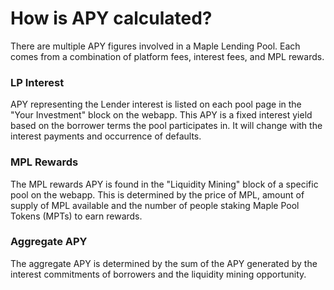 # How is APY calculated?

There are multiple APY figures involved in a Maple Lending Pool. Each comes from a combination of platform fees, interest fees, and MPL rewards.

### LP Interest

APY representing the Lender interest is listed on each pool page in the "Your Investment" block on the webapp. This APY is a fixed interest yield based on the borrower terms the pool participates in. It will change with the interest payments and occurrence of defaults. 

### MPL Rewards

The MPL rewards APY is found in the "Liquidity Mining" block of a specific pool on the webapp. This is determined by the price of MPL, amount of supply of MPL available and the number of people staking Maple Pool Tokens \(MPTs\) to earn rewards.

### Aggregate APY

The aggregate APY is determined by the sum of the APY generated by the interest commitments of borrowers and the liquidity mining opportunity.

